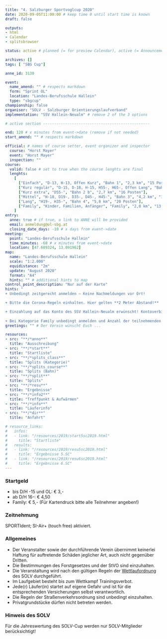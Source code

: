 ```yaml
---
title: "4. Salzburger Sportvoglcup 2020"
date: 2020-09-05T11:00:00 # keep time 0 until start time is known
draft: false

outputs:
- html
- Calendar
- splitsbrowser

status: active # planned (= for preview Calendar), active (= Announcement...), done (=Results...), canceled (for canceled events)

archives: []
tags: [ "SBG Cup"]

anne_id: 3130

event:
  name_amend: "" # respects markdown
  form: "Sprint OL"
  location: "Landes-Berufsschule Hallein"
  type: "sbgcup"
championship: false
organiser: "SOLV - Salzburger Orientierungslaufverband"
implementation: "SSV Hallein-Neualm" # remove 2 of the 3 options

# active section ------------------------------------------------

end: 120 # x minutes from event->date (remove if not needed)
start_amend: "" # respects markdown

official: # names of course setter, event organizer and inspector
  course: "Horst Mayer"
  event: "Horst Mayer"
  inspection: ""
course:
  valid: false # set to true when the course lenghts are final
  lenghts:
    [
      ["Einfach", "D-13, H-13, Offen Kurz", "Bahn 1", "2,3 km", "15 Posten"],
      ["Kurz regulär", "D-15, D-18, H-15, H55-, H65-, Offen Lang", "Bahn 2 a", "3,3 km", "18 Posten"],
      ["Kurz extra", "D55-", "Bahn 2 b", "2,7 km", "16 Posten"],
      ["Mittel", "H-18, D19-, D35-, D45-, H45-", "Bahn 3", "4,2 km", "14 Posten"],
      ["Lang", "H19-, H35-", "Bahn 4", "5,8 km", "20 Posten"],
      ["Family", "Kinder, Familien, Anfänger", "Family", "2,0 km", "13 Posten"]
    ]
entry:
  anne: true # if true, a link to ANNE will be provided
  email: anmeldung@ol-sbg.at
  closing_date_days: -10 # x days from event->date
meeting:
  point: "Landes-Berufsschule Hallein"
  time_minutes: -60 # x minutes from event->date
  location: [47.689324, 13.091962]
map:
  name: "Landes-Berufsschule Hallein"
  scale: "1:2.000"
  equidistance: "2m"
  update: "August 2020"
  format: "A4"
  hints: "" # additional hints to map
control_point_description: "Nur auf der Karte"
hints: "
+ Unbedingt zeitgerecht anmelden – Keine Nachmeldungen vor Ort!

+ Bitte die Corona-Regeln einhalten. Hier gelten **2 Meter Abstand!**

+ Einzahlung auf das Konto des SSV Hallein-Neualm erwünscht! Kontoverbindung: IBAN: AT48 3502 2000 0201 0148
  
+ Bei Kategorie Family unbedingt anmelden und Anzahl der teilnehmenden Familienmitglieder angeben!"
greetings: "" # Der Verein wünscht Euch ...

resources:
- src: "**/*anno**"
  title: "Ausschreibung"
- src: "**/*start**"
  title: "Startliste"
- src: "**/*splits_class**"
  title: "Splits (Kategorie)"
- src: "**/*splits_course**"
  title: "Splits (Bahn)"
- src: "**/*split**"
  title: "Splits"
- src: "**/*resu**"
  title: "Ergebnisse"
- src: "**/*info2**"
  title: "Treffpunkt & Aufwärmen"
- src: "**/*info**"
  title: "Läuferinfo"
- src: "**/*dir**"
  title: "Anfahrt"

# resource_links:
#   infos:
#   - link: "/resources/2019/start5sc2019.html"
#     title: "Startliste"
#   results:
#   - link: "/resources/2019/resu5sc2019.html"
#     title: "Ergebnisse 5.SC"
#   - link: "/resources/2019/resu6sc2019.html"
#     title: "Ergebnisse 6.SC"
---
```


### Startgeld

- bis D/H -15 und OL: € 3,-
- ab D/H 16-: € 4,50
- Family: € 5,- (Für Kartendruck bitte alle Teilnehmer angeben!)

### Zeitnehmung

SPORTIdent; SI-Air+ (touch free) aktiviert.

### Allgemeines

- Der Veranstalter sowie der durchführende Verein übernimmt keinerlei Haftung für auftretende Schäden jeglicher Art, auch nicht gegenüber Dritten.
- Die Bestimmungen des Forstgesetzes und der StVO sind einzuhalten.
- Die Veranstaltung wird nach den gültigen Regeln der [Wettlaufordnung](../../wettlaufordnung) des SOLV durchgeführt.
- Im Laufgebiet besteht bis zum Wettkampf Trainingsverbot.
- Jede\(r) Läufer(in) startet auf eigene Gefahr und ist für die entsprechenden Versicherungen selbst verantwortlich.
- Die Regeln der Straßenverkehrsordnung sind unbedingt einzuhalten.
- Privatgrundstücke dürfen nicht betreten werden.

### Hinweis des SOLV

Für die Jahreswertung des SOLV-Cup werden nur SOLV-Mitglieder berücksichtigt!
